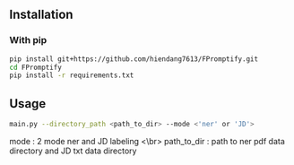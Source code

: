 
## Installation

### With pip

```bash
pip install git+https://github.com/hiendang7613/FPromptify.git
cd FPromptify
pip install -r requirements.txt
```
## Usage
```bash
main.py --directory_path <path_to_dir> --mode <'ner' or 'JD'>
```
mode : 2 mode ner and JD labeling <\br>
path_to_dir : path to ner pdf data directory and JD txt data directory
